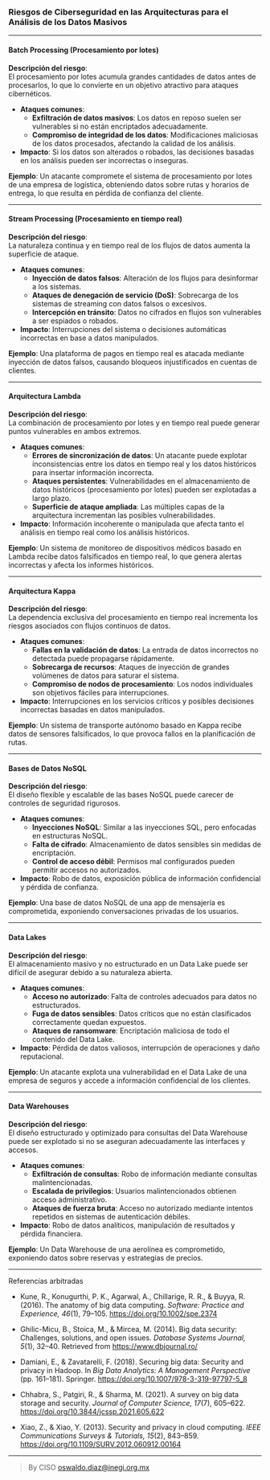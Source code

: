 ### **Riesgos de Ciberseguridad en las Arquitecturas para el Análisis de los Datos Masivos**

---

#### **Batch Processing (Procesamiento por lotes)**  
**Descripción del riesgo**:  
El procesamiento por lotes acumula grandes cantidades de datos antes de procesarlos, lo que lo convierte en un objetivo atractivo para ataques cibernéticos.  
- **Ataques comunes**: 
  - **Exfiltración de datos masivos**: Los datos en reposo suelen ser vulnerables si no están encriptados adecuadamente.
  - **Compromiso de integridad de los datos**: Modificaciones maliciosas de los datos procesados, afectando la calidad de los análisis.
- **Impacto**: Si los datos son alterados o robados, las decisiones basadas en los análisis pueden ser incorrectas o inseguras.

**Ejemplo**: Un atacante compromete el sistema de procesamiento por lotes de una empresa de logística, obteniendo datos sobre rutas y horarios de entrega, lo que resulta en pérdida de confianza del cliente.

---

#### **Stream Processing (Procesamiento en tiempo real)**  
**Descripción del riesgo**:  
La naturaleza continua y en tiempo real de los flujos de datos aumenta la superficie de ataque.  
- **Ataques comunes**:  
  - **Inyección de datos falsos**: Alteración de los flujos para desinformar a los sistemas.
  - **Ataques de denegación de servicio (DoS)**: Sobrecarga de los sistemas de streaming con datos falsos o excesivos.
  - **Intercepción en tránsito**: Datos no cifrados en flujos son vulnerables a ser espiados o robados.
- **Impacto**: Interrupciones del sistema o decisiones automáticas incorrectas en base a datos manipulados.

**Ejemplo**: Una plataforma de pagos en tiempo real es atacada mediante inyección de datos falsos, causando bloqueos injustificados en cuentas de clientes.

---

#### **Arquitectura Lambda**  
**Descripción del riesgo**:  
La combinación de procesamiento por lotes y en tiempo real puede generar puntos vulnerables en ambos extremos.  
- **Ataques comunes**:  
  - **Errores de sincronización de datos**: Un atacante puede explotar inconsistencias entre los datos en tiempo real y los datos históricos para insertar información incorrecta.  
  - **Ataques persistentes**: Vulnerabilidades en el almacenamiento de datos históricos (procesamiento por lotes) pueden ser explotadas a largo plazo.  
  - **Superficie de ataque ampliada**: Las múltiples capas de la arquitectura incrementan las posibles vulnerabilidades.  
- **Impacto**: Información incoherente o manipulada que afecta tanto el análisis en tiempo real como los análisis históricos.

**Ejemplo**: Un sistema de monitoreo de dispositivos médicos basado en Lambda recibe datos falsificados en tiempo real, lo que genera alertas incorrectas y afecta los informes históricos.

---

#### **Arquitectura Kappa**  
**Descripción del riesgo**:  
La dependencia exclusiva del procesamiento en tiempo real incrementa los riesgos asociados con flujos continuos de datos.  
- **Ataques comunes**:  
  - **Fallas en la validación de datos**: La entrada de datos incorrectos no detectada puede propagarse rápidamente.  
  - **Sobrecarga de recursos**: Ataques de inyección de grandes volúmenes de datos para saturar el sistema.  
  - **Compromiso de nodos de procesamiento**: Los nodos individuales son objetivos fáciles para interrupciones.  
- **Impacto**: Interrupciones en los servicios críticos y posibles decisiones incorrectas basadas en datos manipulados.

**Ejemplo**: Un sistema de transporte autónomo basado en Kappa recibe datos de sensores falsificados, lo que provoca fallos en la planificación de rutas.

---

#### **Bases de Datos NoSQL**  
**Descripción del riesgo**:  
El diseño flexible y escalable de las bases NoSQL puede carecer de controles de seguridad rigurosos.  
- **Ataques comunes**:  
  - **Inyecciones NoSQL**: Similar a las inyecciones SQL, pero enfocadas en estructuras NoSQL.  
  - **Falta de cifrado**: Almacenamiento de datos sensibles sin medidas de encriptación.  
  - **Control de acceso débil**: Permisos mal configurados pueden permitir accesos no autorizados.  
- **Impacto**: Robo de datos, exposición pública de información confidencial y pérdida de confianza.

**Ejemplo**: Una base de datos NoSQL de una app de mensajería es comprometida, exponiendo conversaciones privadas de los usuarios.

---

#### **Data Lakes**  
**Descripción del riesgo**:  
El almacenamiento masivo y no estructurado en un Data Lake puede ser difícil de asegurar debido a su naturaleza abierta.  
- **Ataques comunes**:  
  - **Acceso no autorizado**: Falta de controles adecuados para datos no estructurados.  
  - **Fuga de datos sensibles**: Datos críticos que no están clasificados correctamente quedan expuestos.  
  - **Ataques de ransomware**: Encriptación maliciosa de todo el contenido del Data Lake.  
- **Impacto**: Pérdida de datos valiosos, interrupción de operaciones y daño reputacional.

**Ejemplo**: Un atacante explota una vulnerabilidad en el Data Lake de una empresa de seguros y accede a información confidencial de los clientes.

---

#### **Data Warehouses**  
**Descripción del riesgo**:  
El diseño estructurado y optimizado para consultas del Data Warehouse puede ser explotado si no se aseguran adecuadamente las interfaces y accesos.  
- **Ataques comunes**:  
  - **Exfiltración de consultas**: Robo de información mediante consultas malintencionadas.  
  - **Escalada de privilegios**: Usuarios malintencionados obtienen acceso administrativo.  
  - **Ataques de fuerza bruta**: Acceso no autorizado mediante intentos repetidos en sistemas de autenticación débiles.  
- **Impacto**: Robo de datos analíticos, manipulación de resultados y pérdida financiera.

**Ejemplo**: Un Data Warehouse de una aerolínea es comprometido, exponiendo datos sobre reservas y estrategias de precios.
______
Referencias arbitradas

- Kune, R., Konugurthi, P. K., Agarwal, A., Chillarige, R. R., & Buyya, R. (2016). The anatomy of big data computing. *Software: Practice and Experience, 46*(1), 79–105. https://doi.org/10.1002/spe.2374  

- Ghilic-Micu, B., Stoica, M., & Mircea, M. (2014). Big data security: Challenges, solutions, and open issues. *Database Systems Journal, 5*(1), 32–40. Retrieved from https://www.dbjournal.ro/  

- Damiani, E., & Zavatarelli, F. (2018). Securing big data: Security and privacy in Hadoop. In *Big Data Analytics: A Management Perspective* (pp. 161–181). Springer. https://doi.org/10.1007/978-3-319-97797-5_8  

- Chhabra, S., Patgiri, R., & Sharma, M. (2021). A survey on big data storage and security. *Journal of Computer Science, 17*(7), 605–622. https://doi.org/10.3844/jcssp.2021.605.622  

- Xiao, Z., & Xiao, Y. (2013). Security and privacy in cloud computing. *IEEE Communications Surveys & Tutorials, 15*(2), 843–859. https://doi.org/10.1109/SURV.2012.060912.00164  

______
> By CISO oswaldo.diaz@inegi.org.mx 